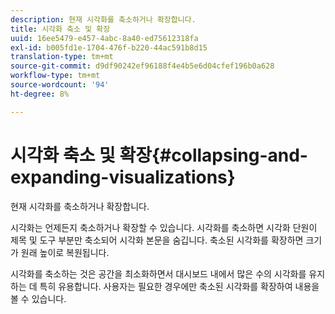 ```yaml
---
description: 현재 시각화를 축소하거나 확장합니다.
title: 시각화 축소 및 확장
uuid: 16ee5479-e457-4abc-8a40-ed75612318fa
exl-id: b005fd1e-1704-476f-b220-44ac591b8d15
translation-type: tm+mt
source-git-commit: d9df90242ef96188f4e4b5e6d04cfef196b0a628
workflow-type: tm+mt
source-wordcount: '94'
ht-degree: 8%

---
```


# 시각화 축소 및 확장{#collapsing-and-expanding-visualizations}

현재 시각화를 축소하거나 확장합니다.

시각화는 언제든지 축소하거나 확장할 수 있습니다. 시각화를 축소하면 시각화 단원이 제목 및 도구 부분만 축소되어 시각화 본문을 숨깁니다. 축소된 시각화를 확장하면 크기가 원래 높이로 복원됩니다.

시각화를 축소하는 것은 공간을 최소화하면서 대시보드 내에서 많은 수의 시각화를 유지하는 데 특히 유용합니다. 사용자는 필요한 경우에만 축소된 시각화를 확장하여 내용을 볼 수 있습니다.
